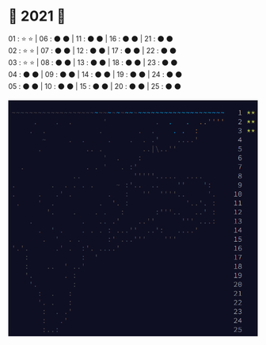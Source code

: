 # 🎅 2021 🎄

01 : ⭐ ⭐ | 06 : ⚫ ⚫ | 11 : ⚫ ⚫ | 16 : ⚫ ⚫ | 21 : ⚫ ⚫   
02 : ⭐ ⭐ | 07 : ⚫ ⚫ | 12 : ⚫ ⚫ | 17 : ⚫ ⚫ | 22 : ⚫ ⚫   
03 : ⭐ ⭐ | 08 : ⚫ ⚫ | 13 : ⚫ ⚫ | 18 : ⚫ ⚫ | 23 : ⚫ ⚫   
04 : ⚫ ⚫ | 09 : ⚫ ⚫ | 14 : ⚫ ⚫ | 19 : ⚫ ⚫ | 24 : ⚫ ⚫   
05 : ⚫ ⚫ | 10 : ⚫ ⚫ | 15 : ⚫ ⚫ | 20 : ⚫ ⚫ | 25 : ⚫ ⚫    

![2021](../screenshots/2021.png "2021")
